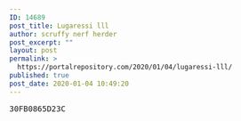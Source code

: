 ```yaml
---
ID: 14689
post_title: Lugaressi lll
author: scruffy nerf herder
post_excerpt: ""
layout: post
permalink: >
  https://portalrepository.com/2020/01/04/lugaressi-lll/
published: true
post_date: 2020-01-04 10:49:20
---
```

<pre>30FB0865D23C</pre>